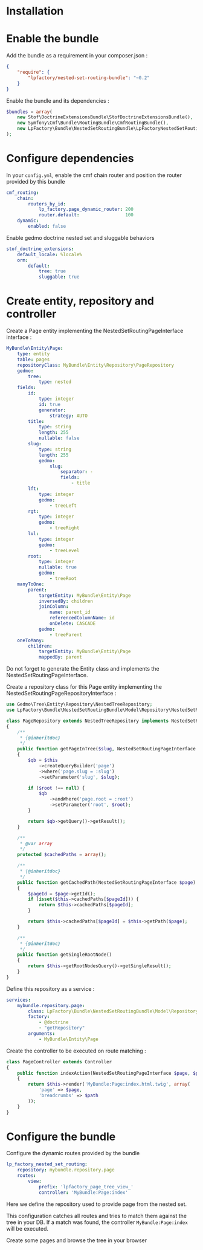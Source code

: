 Installation
============

# Enable the bundle

Add the bundle as a requirement in your composer.json :

``` json
{
    "require": {
        "lpfactory/nested-set-routing-bundle": "~0.2"
    }
}
```

Enable the bundle and its dependencies :

``` php
$bundles = array(
    new Stof\DoctrineExtensionsBundle\StofDoctrineExtensionsBundle(),
    new Symfony\Cmf\Bundle\RoutingBundle\CmfRoutingBundle(),
    new LpFactory\Bundle\NestedSetRoutingBundle\LpFactoryNestedSetRoutingBundle(),
);
```

# Configure dependencies

In your `config.yml`, enable the cmf chain router and position the router provided by this bundle

``` yml
cmf_routing:
    chain:
        routers_by_id:
            lp_factory.page_dynamic_router: 200
            router.default:                 100
    dynamic:
        enabled: false
```

Enable gedmo doctrine nested set and sluggable behaviors

``` yml
stof_doctrine_extensions:
    default_locale: %locale%
    orm:
        default:
            tree: true
            sluggable: true
```

# Create entity, repository and controller

Create a Page entity implementing the NestedSetRoutingPageInterface interface :

``` yml
MyBundle\Entity\Page:
    type: entity
    table: pages
    repositoryClass: MyBundle\Entity\Repository\PageRepository
    gedmo:
        tree:
            type: nested
    fields:
        id:
            type: integer
            id: true
            generator:
                strategy: AUTO
        title:
            type: string
            length: 255
            nullable: false
        slug:
            type: string
            length: 255
            gedmo:
                slug:
                    separator: -
                    fields:
                        - title
        lft:
            type: integer
            gedmo:
                - treeLeft
        rgt:
            type: integer
            gedmo:
                - treeRight
        lvl:
            type: integer
            gedmo:
                - treeLevel
        root:
            type: integer
            nullable: true
            gedmo:
                - treeRoot
    manyToOne:
        parent:
            targetEntity: MyBundle\Entity\Page
            inversedBy: children
            joinColumn:
                name: parent_id
                referencedColumnName: id
                onDelete: CASCADE
            gedmo:
                - treeParent
    oneToMany:
        children:
            targetEntity: MyBundle\Entity\Page
            mappedBy: parent
```

Do not forget to generate the Entity class and implements the NestedSetRoutingPageInterface.

Create a repository class for this Page entity implementing the NestedSetRoutingPageRepositoryInterface :

``` php
use Gedmo\Tree\Entity\Repository\NestedTreeRepository;
use LpFactory\Bundle\NestedSetRoutingBundle\Model\Repository\NestedSetRoutingPageRepositoryInterface;

class PageRepository extends NestedTreeRepository implements NestedSetRoutingPageRepositoryInterface
{
    /**
     * {@inheritdoc}
     */
    public function getPageInTree($slug, NestedSetRoutingPageInterface $root = null)
    {
        $qb = $this
            ->createQueryBuilder('page')
            ->where('page.slug = :slug')
            ->setParameter('slug', $slug);

        if ($root !== null) {
            $qb
                ->andWhere('page.root = :root')
                ->setParameter('root', $root);
        }

        return $qb->getQuery()->getResult();
    }

    /**
     * @var array
     */
    protected $cachedPaths = array();

    /**
     * {@inheritdoc}
     */
    public function getCachedPath(NestedSetRoutingPageInterface $page)
    {
        $pageId = $page->getId();
        if (isset($this->cachedPaths[$pageId])) {
            return $this->cachedPaths[$pageId];
        }

        return $this->cachedPaths[$pageId] = $this->getPath($page);
    }

    /**
     * {@inheritdoc}
     */
    public function getSingleRootNode()
    {
        return $this->getRootNodesQuery()->getSingleResult();
    }
}
```

Define this repository as a service :

``` yml
services:
    mybundle.repository.page:
        class: LpFactory\Bundle\NestedSetRoutingBundle\Model\Repository\NestedSetRoutingPageRepositoryInterface
        factory:
            - @doctrine
            - "getRepository"
        arguments:
            - MyBundle\Entity\Page
```

Create the controller to be executed on route matching :

``` php
class PageController extends Controller
{
    public function indexAction(NestedSetRoutingPageInterface $page, $path = array())
    {
        return $this->render('MyBundle:Page:index.html.twig', array(
            'page' => $page,
            'breadcrumbs' => $path
        ));
    }
}
```

# Configure the bundle

Configure the dynamic routes provided by the bundle

``` yml
lp_factory_nested_set_routing:
    repository: mybundle.repository.page
    routes:
        view:
            prefix: 'lpfactory_page_tree_view_'
            controller: 'MyBundle:Page:index'
```

Here we define the repository used to provide page from the nested set.

This configuration catches all routes and tries to match them against the tree in your DB. If a match was found, the controller `MyBundle:Page:index` will be executed.

Create some pages and browse the tree in your browser
